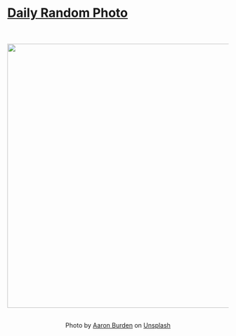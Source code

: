 # [Daily Random Photo](https://www.dailyrandomphoto.com/)

<div align="center">
  <br>
  <br>
  <a href="https://www.dailyrandomphoto.com/p/2025/2025-02-17/"><img src="https://images.unsplash.com/photo-1738279494075-5183d2eadc05?crop=entropy&cs=tinysrgb&fit=max&fm=jpg&ixid=M3w3NzUwOHwwfDF8cmFuZG9tfHx8fHx8fHx8MTczOTc1Mjk0N3w&ixlib=rb-4.0.3&q=80&w=1080" width="600px"></a>
  <br>
  <br>
  <p class="has-text-grey">Photo by <a href="https://unsplash.com/@aaronburden?utm_source=Daily%20Random%20Photo&amp;utm_medium=referral" target="_blank" rel="noopener noreferrer">Aaron Burden</a> on <a href="https://unsplash.com/photos/a-field-of-tall-grass-covered-in-snow-TBjlyNzZ8H4?utm_source=Daily%20Random%20Photo&amp;utm_medium=referral" target="_blank" rel="noopener noreferrer">Unsplash</a></p>
</div>
